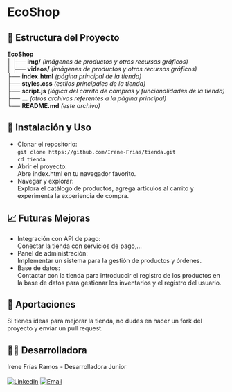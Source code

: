 # EcoShop
## 📁 Estructura del Proyecto
**EcoShop**
</br>
│  ├── **img/**              *(imágenes de productos y otros recursos gráficos)*
</br> 
│  ├── **videos/**           *(imágenes de productos y otros recursos gráficos)*
</br>
├── **index.html**          *(página principal de la tienda)*
</br>
├── **styles.css**          *(estilos principales de la tienda)*
</br>
├── **script.js**           *(lógica del carrito de compras y funcionalidades de la tienda)*
</br>
├── **...**                 *(otros archivos referentes a la página principal)*
</br>
└── **README.md**           *(este archivo)*

## 🚀 Instalación y Uso
- Clonar el repositorio:
  </br>
``` git clone https://github.com/Irene-Frias/tienda.git ```
  </br>
``` cd tienda ```
- Abrir el proyecto:
  </br>Abre index.html en tu navegador favorito.
- Navegar y explorar:
  </br> Explora el catálogo de productos, agrega artículos al carrito y experimenta la experiencia de compra.

## 📈 Futuras Mejoras
- Integración con API de pago:
  </br>Conectar la tienda con servicios de pago,...
- Panel de administración:
  </br>Implementar un sistema para la gestión de productos y órdenes.
- Base de datos:
  </br>Contactar con la tienda para introduccir el registro de los productos en la base de datos para gestionar los inventarios y el registro del usuario.

## 📝 Aportaciones
Si tienes ideas para mejorar la tienda, no dudes en hacer un fork del proyecto y enviar un pull request.

## 👩‍💻 Desarrolladora
Irene Frías Ramos - Desarrolladora Junior
<br> </br>
[![LinkedIn](https://img.shields.io/badge/LinkedIn-0077B5?style=for-the-badge&logo=linkedin&logoColor=white)](https://www.linkedin.com/in/IreneFrías/)
[![Email](https://img.shields.io/badge/Email-D14836?style=for-the-badge&logo=gmail&logoColor=white)](mailto:irene5frias@gmail.com)
